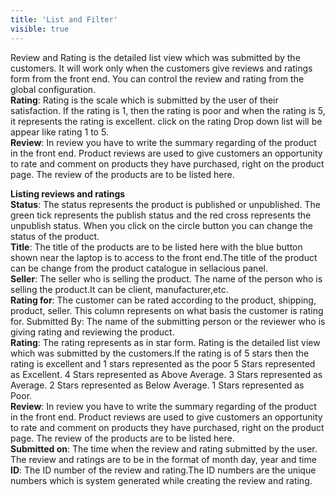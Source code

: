 ```yaml
---
title: 'List and Filter'
visible: true
---
```


Review and Rating is the detailed list view which was submitted by the customers. It will work only when the customers give reviews and ratings form from the front end. You can control the review and rating from the global configuration. 
<br>**Rating**: Rating is the scale which is submitted by the user of their satisfaction. If the rating is 1, then the rating is poor and when the rating is 5, it represents the rating is excellent. click on the rating Drop down list will be appear like rating 1 to 5. 
<br>**Review**: In review you have to write the summary regarding of the product in the front end. Product reviews are used to give customers an opportunity to rate and comment on products they have purchased, right on the product page. The review of the products are to be listed here.

**Listing reviews and ratings**
<br>**Status**: The status represents the product is published or unpublished. The green tick represents the publish status and the red cross represents the unpublish status. When you click on the circle button you can change the status of the product.
<br>**Title**: The title of the products are to be listed here with the blue button shown near the laptop is to access to the front end.The title of the product can be change from the product catalogue in sellacious panel.
<br>**Seller**: The seller who is selling the product. The name of the person who is selling the product.It can be client, manufacturer,etc.
<br>**Rating for**:  The customer can be rated according to the product, shipping, product, seller. This column represents on what basis the customer is rating for.
Submitted By: The name of the submitting person or the reviewer who is giving rating and reviewing the product.
<br>**Rating**: The rating represents as in star form. Rating is the detailed list view which was submitted by the customers.If the rating is of 5 stars then the rating is excellent and 1 stars represented as the poor
 5 Stars represented as Excellent.
 4 Stars represented as Above Average.
 3 Stars represented as Average.
 2 Stars represented as Below Average.
 1 Stars represented as Poor.
<br>**Review**: In review you have to write the summary regarding of the product in the front end. Product reviews are used to give customers an opportunity to rate and comment on products they have purchased, right on the product page. The review of the products are to be listed here.
<br>**Submitted on**: The time when the review and rating submitted by the user. The review and ratings are to be in the format of month day, year and time
<br>**ID**: The ID number of the review and rating.The ID numbers are the unique numbers which is system generated while creating the review and rating.
